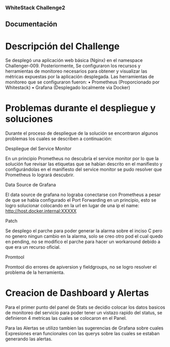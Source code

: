 ### WhiteStack Challenge2
## Documentación

# Descripción del Challenge

Se desplegó una aplicación web básica (Nginx) en el namespace Challenger-009. Posteriormente, Se configuraron los recursos y herramientas de monitoreo necesarios para obtener y visualizar las métricas expuestas por la aplicación desplegada. 
Las herramientas de monitoreo que se configuraron fueron: 
    • Prometheus (Proporcionado por Whitestack)
    • Grafana (Desplegado localmente via Docker)

# Problemas durante el despliegue y soluciones

Durante el proceso de despliegue de la solución se encontraron algunos problemas los cuales se describen a continuación:

Despliegue del Service Monitor

En un principio Prometheus no descubría el service monitor por lo que la solución fue revisar las etiquetas que se habían descrito en el manifiesto y configurándolas en el manifiesto del service monitor se pudo resolver que Prometheus lo logrará descubrir.

Data Source de Grafana

El data source de grafana no lograba conectarse con Prometheus a pesar de que se había configurado el Port Forwarding en un principio, esto se logro solucionar colocando en la url en lugar de una ip el name: http://host.docker.internal:XXXXX

Patch

Se desplego el parche para poder generar la alarma sobre el inciso C pero no genero ningun cambio en la alarma, solo se creo otro pod el cual quedo en pending, no se modifico el parche para hacer un workaround debido a que era un recurso oficial.

Promtool

Promtool dio errores de apiversion y fieldgroups, no se logro resolver el problema de la herramienta.

# Creacion de Dashboard y Alertas

Para el primer punto del panel de Stats se decidio colocar los datos basicos de monitoreo del servicio para poder tener un vistazo rapido del status, se definieron 4 metricas las cuales se colocaron en el Panel.

Para las Alertas se utilizo tambien las sugerencias de Grafana sobre cuales Expresiones eran funcionales con las querys sobre las cuales se estaban generando las alertas.

